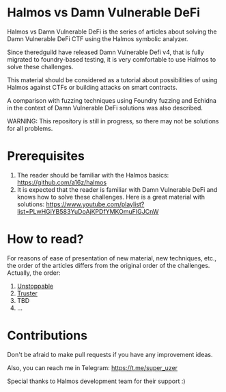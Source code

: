 # Halmos vs Damn Vulnerable DeFi

Halmos vs Damn Vulnerable DeFi is the series of articles about solving the Damn Vulnerable DeFi CTF using the Halmos symbolic analyzer. 

Since theredguild have released Damn Vulnerable Defi v4, that is fully migrated to foundry-based testing, it is very comfortable to use Halmos to solve these challenges.

This material should be considered as a tutorial about possibilities of using Halmos against CTFs or building attacks on smart contracts.

A comparison with fuzzing techniques using Foundry fuzzing and Echidna in the context of Damn Vulnerable DeFi solutions was also described.

WARNING: This repository is still in progress, so there may not be solutions for all problems.

# Prerequisites
1. The reader should be familiar with the Halmos basics: https://github.com/a16z/halmos
2. It is expected that the reader is familiar with Damn Vulnerable DeFi and knows how to solve these challenges. Here is a great material with solutions: https://www.youtube.com/playlist?list=PLwHGiYB583YuDoAjKPDfYMKOmuFIGJCnW

# How to read?
For reasons of ease of presentation of new material, new techniques, etc., the order of the articles differs from the original order of the challenges. Actually, the order:
1. [Unstoppable](https://github.com/igorganich/damn-vulnerable-defi-halmos/tree/master/test/unstoppable)
2. [Truster](https://github.com/igorganich/damn-vulnerable-defi-halmos/tree/master/test/truster)
3. TBD
4. ...

# Contributions
Don't be afraid to make pull requests if you have any improvement ideas.

Also, you can reach me in Telegram: https://t.me/super_uzer

Special thanks to Halmos development team for their support :)
